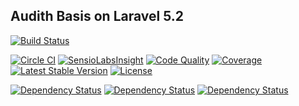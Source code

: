 ## Audith Basis on Laravel 5.2

[![Build Status](https://circleci.com/gh/AudithSoftworks/Basis.png?circle-token=a8a3c6fee8d17e9a55b9589a53f8cb27b0c180d3)](https://circleci.com/gh/AudithSoftworks/Basis)

[![Circle CI](https://circleci.com/gh/AudithSoftworks/Basis.svg?style=svg&circle-token=a8a3c6fee8d17e9a55b9589a53f8cb27b0c180d3)](https://circleci.com/gh/AudithSoftworks/Basis)
[![SensioLabsInsight](https://insight.sensiolabs.com/projects/22803477-ebe7-4906-a57c-f53bfae62ba3/mini.png)](https://insight.sensiolabs.com/projects/22803477-ebe7-4906-a57c-f53bfae62ba3)
[![Code Quality](https://scrutinizer-ci.com/g/AudithSoftworks/Basis/badges/quality-score.png?b=master)](https://scrutinizer-ci.com/g/AudithSoftworks/Basis)
[![Coverage](https://scrutinizer-ci.com/g/AudithSoftworks/Basis/badges/coverage.png?b=master)](https://scrutinizer-ci.com/g/AudithSoftworks/Basis)
[![Latest Stable Version](https://poser.pugx.org/audithsoftworks/basis/v/stable.svg)](https://packagist.org/packages/audithsoftworks/basis)
[![License](https://poser.pugx.org/audithsoftworks/basis/license.svg)](https://packagist.org/packages/audithsoftworks/basis)

[![Dependency Status](https://www.versioneye.com/user/projects/559127ee396561002000000a/badge.svg?style=flat)](https://www.versioneye.com/user/projects/559127ee396561002000000a)
[![Dependency Status](https://www.versioneye.com/user/projects/559127ef3965610029000177/badge.svg?style=flat)](https://www.versioneye.com/user/projects/559127ef3965610029000177)
[![Dependency Status](https://www.versioneye.com/user/projects/559128153965610020000024/badge.svg?style=flat)](https://www.versioneye.com/user/projects/559128153965610020000024)
